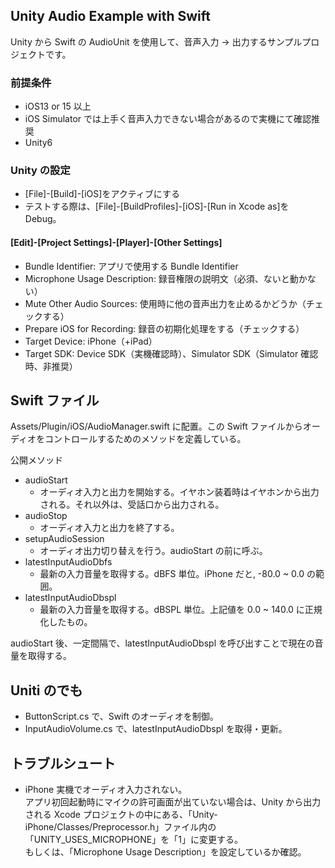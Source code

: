 ## Unity Audio Example with Swift

Unity から Swift の AudioUnit を使用して、音声入力 → 出力するサンプルプロジェクトです。

### 前提条件

- iOS13 or 15 以上
- iOS Simulator では上手く音声入力できない場合があるので実機にて確認推奨
- Unity6

### Unity の設定

- [File]-[Build]-[iOS]をアクティブにする
- テストする際は、[File]-[BuildProfiles]-[iOS]-[Run in Xcode as]を Debug。

#### [Edit]-[Project Settings]-[Player]-[Other Settings]

- Bundle Identifier: アプリで使用する Bundle Identifier
- Microphone Usage Description: 録音権限の説明文（必須、ないと動かない）
- Mute Other Audio Sources: 使用時に他の音声出力を止めるかどうか（チェックする）
- Prepare iOS for Recording: 録音の初期化処理をする（チェックする）
- Target Device: iPhone（+iPad）
- Target SDK: Device SDK（実機確認時）、Simulator SDK（Simulator 確認時、非推奨）

## Swift ファイル

Assets/Plugin/iOS/AudioManager.swift に配置。この Swift ファイルからオーディオをコントロールするためのメソッドを定義している。

公開メソッド

- audioStart
  - オーディオ入力と出力を開始する。イヤホン装着時はイヤホンから出力される。それ以外は、受話口から出力される。
- audioStop
  - オーディオ入力と出力を終了する。
- setupAudioSession
  - オーディオ出力切り替えを行う。audioStart の前に呼ぶ。
- latestInputAudioDbfs
  - 最新の入力音量を取得する。dBFS 単位。iPhone だと, -80.0 ~ 0.0 の範囲。
- latestInputAudioDbspl
  - 最新の入力音量を取得する。dBSPL 単位。上記値を 0.0 ~ 140.0 に正規化したもの。

audioStart 後、一定間隔で、latestInputAudioDbspl を呼び出すことで現在の音量を取得する。

## Uniti のでも

- ButtonScript.cs で、Swift のオーディオを制御。
- InputAudioVolume.cs で、latestInputAudioDbspl を取得・更新。

## トラブルシュート

- iPhone 実機でオーディオ入力されない。  
  アプリ初回起動時にマイクの許可画面が出ていない場合は、Unity から出力される Xcode プロジェクトの中にある、「Unity-iPhone/Classes/Preprocessor.h」ファイル内の「UNITY_USES_MICROPHONE」を「1」に変更する。  
  もしくは、「Microphone Usage Description」を設定しているか確認。
